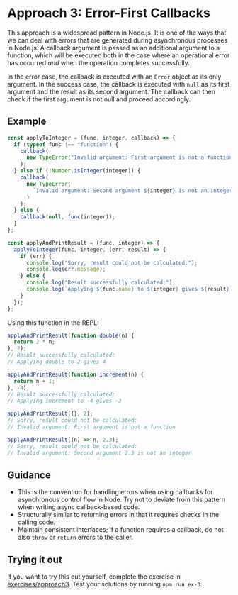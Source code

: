 # Approach 3: Error-First Callbacks

This approach is a widespread pattern in Node.js. It is one of the ways that we can deal with errors that are generated during asynchronous processes in Node.js. A callback argument is passed as an additional argument to a function, which will be executed both in the case where an operational error has occurred _and_ when the operation completes successfully.

In the error case, the callback is executed with an `Error` object as its only argument. In the success case, the callback is executed with `null` as its first argument and the result as its second argument. The callback can then check if the first argument is not null and proceed accordingly.

## Example

```js
const applyToInteger = (func, integer, callback) => {
  if (typeof func !== "function") {
    callback(
      new TypeError("Invalid argument: First argument is not a function")
    );
  } else if (!Number.isInteger(integer)) {
    callback(
      new TypeError(
        `Invalid argument: Second argument ${integer} is not an integer`
      )
    );
  } else {
    callback(null, func(integer));
  }
};

const applyAndPrintResult = (func, integer) => {
  applyToInteger(func, integer, (err, result) => {
    if (err) {
      console.log("Sorry, result could not be calculated:");
      console.log(err.message);
    } else {
      console.log("Result successfully calculated:");
      console.log(`Applying ${func.name} to ${integer} gives ${result}`);
    }
  });
};
```

Using this function in the REPL:

```js
applyAndPrintResult(function double(n) {
  return 2 * n;
}, 2);
// Result successfully calculated:
// Applying double to 2 gives 4

applyAndPrintResult(function increment(n) {
  return n + 1;
}, -4);
// Result successfully calculated:
// Applying increment to -4 gives -3

applyAndPrintResult({}, 2);
// Sorry, result could not be calculated:
// Invalid argument: First argument is not a function

applyAndPrintResult((n) => n, 2.3);
// Sorry, result could not be calculated:
// Invalid argument: Second argument 2.3 is not an integer
```

## Guidance

- This is the convention for handling errors when using callbacks for asynchronous control flow in Node. Try not to deviate from this pattern when writing async callback-based code.
- Structurally similar to returning errors in that it requires checks in the calling code.
- Maintain consistent interfaces; if a function requires a callback, do not also `throw` or `return` errors to the caller.

## Trying it out

If you want to try this out yourself, complete the exercise in [exercises/approach3](../exercises/approach3). Test your solutions by running `npm run ex-3`.
